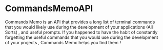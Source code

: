 # CommandsMemoAPI
Commands Memo is an API that provides a long list of terminal commands that you would likely use during the development of your applications (All Sorts) , and useful prompts.
If you happened to have the habit of constantly forgetting the useful commands that you would use during the development of your projects , Commands Memo 
helps you find them !

